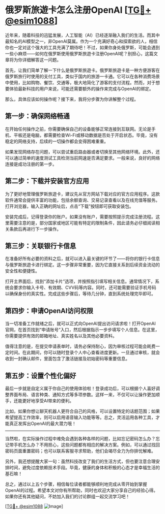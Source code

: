 # 俄罗斯旅遊卡怎么注册OpenAI [[TG💪+ @esim1088](https://t.me/s/esim1088)]

近年来，随着科技的迅猛发展，人工智能（AI）已经逐渐融入我们的生活。而其中最知名的AI模型之一，非OpenAI莫属。作为一个充满好奇心和探索欲的人，相信你也一定对这个强大的工具充满了期待吧！不过，如果你身处俄罗斯，可能会遇到一些小麻烦——如何在俄罗斯使用俄罗斯旅遊卡注册OpenAI呢？别担心，这篇文章将为你详细解答这一问题。

首先，让我们简单了解一下什么是俄罗斯旅遊卡。俄罗斯旅遊卡是一种方便游客在俄罗斯旅行时使用的支付工具，类似于国内的旅游一卡通。它可以在各种消费场景中使用，比如购物、餐饮、交通等，极大地简化了游客的支付流程。然而，对于想要体验最新科技的用户来说，可能还需要额外的操作来完成与OpenAI的绑定。

那么，具体应该如何操作呢？接下来，我将分步骤为你讲解整个过程。

## 第一步：确保网络畅通

在开始任何操作之前，你需要确保自己的设备能够正常连接到互联网。无论是手机、平板还是电脑，都需要检查Wi-Fi或移动数据是否处于开启状态。毕竟，没有稳定的网络支持，后续的一切操作都会变得困难重重。

如果发现网络存在问题，可以尝试重启路由器或者切换至其他网络环境。此外，还可以通过简单的速度测试工具检测当前网速是否满足要求。一般来说，良好的网络连接是成功注册的第一步。

## 第二步：下载并安装官方应用

为了更好地管理俄罗斯旅遊卡，建议先从官方网站下载对应的官方应用程序。这款软件通常会提供丰富的功能，包括余额查询、交易记录查看以及在线充值等服务。打开浏览器，输入正确的网址后，点击“下载”按钮即可获取安装包。

安装完成后，记得登录你的账户。如果没有账户，需要按照提示完成注册流程。这里需要注意的是，部分国家或地区可能有特定的限制条件，因此请务必仔细阅读相关条款后再进行下一步操作。

## 第三步：关联银行卡信息

在准备好所有必要的资料之后，就可以进入最关键的环节了——将你的银行卡信息与俄罗斯旅遊卡进行绑定。这一步骤非常重要，因为它直接关系到后续资金流动的安全性和便捷性。

打开主界面后，找到“添加卡片”选项，并按照指引填写相关信息。通常情况下，系统会要求你输入卡号、有效期、CVV码等内容。同时，还可能需要验证手机号码以确保身份的真实性。完成这些步骤后，等待几分钟，直到系统处理完毕即可。

## 第四步：申请OpenAI访问权限

当一切准备工作就绪之后，就可以正式向OpenAI提出访问请求啦！打开OpenAI官网，在首页找到“申请账号”入口，然后根据指示一步步填写个人信息。在这里，你需要提供有效的邮箱地址、真实姓名以及其他必要资料。

值得注意的是，在提交申请表单时，请务必保持耐心，因为审核过程可能会耗费一定时间。在此期间，你可以随时登录个人中心查看进度更新。一旦通过审核，就会收到一封确认邮件，里面包含了激活链接及初始密码等重要信息。

## 第五步：设置个性化偏好

最后一步就是自定义属于你自己的使用体验啦！登录成功后，可以根据个人喜好调整界面布局、语言种类、通知方式等多项参数。这样一来，不仅可以让操作更加顺手，还能更好地享受AI带来的便利。

比如，如果你想让聊天机器人更符合自己的风格，可以设置特定的话题范围；如果希望提高工作效率，则可以启用语音输入功能等等。总之，灵活运用各种工具，才能真正发挥出OpenAI的最大潜力哦！

---

当然啦，在实际操作过程中难免会遇到各种各样的问题，比如忘记密码怎么办？忘记带手机怎么办？不用担心，这些问题都有相应的解决方案。例如，可以通过找回密码页面重置密码；也可以联系客服寻求帮助，他们会竭尽全力为你排忧解难。

另外，我还想提醒大家一句：虽然科技改变了我们的生活方式，但也要注意合理安排时间，避免过度依赖技术手段。毕竟，健康的身体和积极的心态才是幸福生活的基石嘛！

总之，通过以上五个步骤，相信每位读者都能够顺利地完成从零开始到掌握OpenAI的过程。希望本文对你有所帮助，同时也欢迎大家分享自己的经验心得。如果你还有其他疑问，不妨加入我们的讨论群组一起交流学习吧！

[[TG💪+ @esim1088](https://t.me/s/esim1088) ![Image](https://i.postimg.cc/4NQfJmqS/Snipaste-2025-05-13-00-14-12.png)]